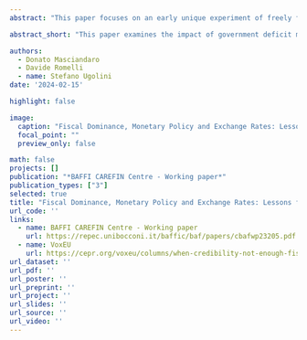 ```yaml
---
abstract: "This paper focuses on an early unique experiment of freely floating State-issued money, implemented in Venice between 1619 and 1666. Building on a new hand-collected database from a previously unexplored archival source, we show that, despite the Venetian ducat’s status as an international currency and the government’s reputation for fiscal prudence, its external value was significantly, and increasingly, affected by episodes of automatic government deficit monetization through the Banco del Giro during the crises of 1630 (outbreak of the bubonic plague) and 1648-50 (escalation of the Cretan War). This suggests that the institutional context plays an important role in the transmission mechanism between government deficit monetization and exchange rates."

abstract_short: "This paper examines the impact of government deficit monetization on the external value of Venetian ducats during crises in the 17th century. Despite Venice's reputation for fiscal prudence, the ducat's value declined due to monetary policies during the plague of 1630 and the Cretan War."

authors:
  - Donato Masciandaro
  - Davide Romelli
  - name: Stefano Ugolini
date: '2024-02-15'

highlight: false

image:
  caption: "Fiscal Dominance, Monetary Policy and Exchange Rates: Lessons from Early-Modern Venice"
  focal_point: ""
  preview_only: false

math: false
projects: []
publication: "*BAFFI CAREFIN Centre - Working paper*"
publication_types: ["3"]
selected: true
title: "Fiscal Dominance, Monetary Policy and Exchange Rates: Lessons from Early-Modern Venice"
url_code: ''
links:
  - name: BAFFI CAREFIN Centre - Working paper
    url: https://repec.unibocconi.it/baffic/baf/papers/cbafwp23205.pdf
  - name: VoxEU
    url: https://cepr.org/voxeu/columns/when-credibility-not-enough-fiscal-dominance-monetary-policy-and-exchange-rates-early
url_dataset: ''
url_pdf: ''
url_poster: ''
url_preprint: ''
url_project: ''
url_slides: ''
url_source: ''
url_video: ''
---
```

